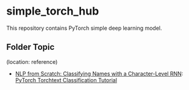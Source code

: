 # simple_torch_hub

This repository contains PyTorch simple deep learning model.

## Folder Topic
(location: reference)
+ [NLP from Scratch: Classifying Names with a Character-Level RNN](tutorial/nlp_scratch_classify/): [PyTorch Torchtext Classification Tutorial](https://pytorch.org/tutorials/intermediate/char_rnn_classification_tutorial.html)
